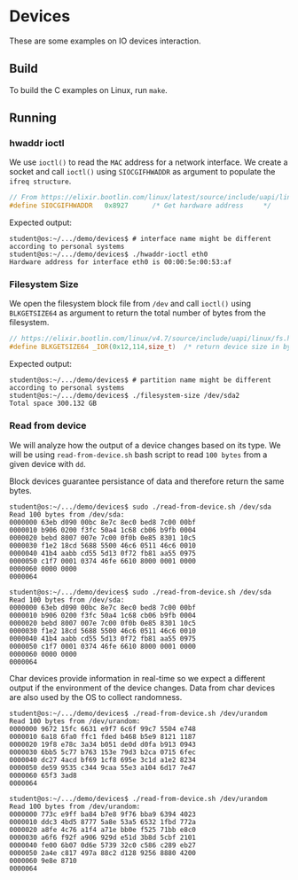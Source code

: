 # Devices

These are some examples on IO devices interaction.

## Build

To build the C examples on Linux, run `make`.

## Running

### hwaddr ioctl

We use `ioctl()` to read the `MAC` address for a network interface.
We create a socket and call `ioctl()` using `SIOCGIFHWADDR` as argument to populate the `ifreq structure`.

```c
// From https://elixir.bootlin.com/linux/latest/source/include/uapi/linux/sockios.h#L80
#define SIOCGIFHWADDR	0x8927		/* Get hardware address		*/
```

Expected output:

```console
student@os:~/.../demo/devices$ # interface name might be different according to personal systems
student@os:~/.../demo/devices$ ./hwaddr-ioctl eth0
Hardware address for interface eth0 is 00:00:5e:00:53:af
```

### Filesystem Size

We open the filesystem block file from `/dev` and call `ioctl()` using `BLKGETSIZE64` as argument to return the total number of bytes from the filesystem.

```c
// https://elixir.bootlin.com/linux/v4.7/source/include/uapi/linux/fs.h#L211
#define BLKGETSIZE64 _IOR(0x12,114,size_t)	/* return device size in bytes (u64 *arg) */
```

Expected output:

```console
student@os:~/.../demo/devices$ # partition name might be different according to personal systems
student@os:~/.../demo/devices$ ./filesystem-size /dev/sda2
Total space 300.132 GB
```

### Read from device

We will analyze how the output of a device changes based on its type.
We will be using `read-from-device.sh` bash script to read `100 bytes` from a given device with `dd`.

Block devices guarantee persistance of data and therefore return the same bytes.

```console
student@os:~/.../demo/devices$ sudo ./read-from-device.sh /dev/sda
Read 100 bytes from /dev/sda:
0000000 63eb d090 00bc 8e7c 8ec0 bed8 7c00 00bf
0000010 b906 0200 f3fc 50a4 1c68 cb06 b9fb 0004
0000020 bebd 8007 007e 7c00 0f0b 0e85 8301 10c5
0000030 f1e2 18cd 5688 5500 46c6 0511 46c6 0010
0000040 41b4 aabb cd55 5d13 0f72 fb81 aa55 0975
0000050 c1f7 0001 0374 46fe 6610 8000 0001 0000
0000060 0000 0000                              
0000064

student@os:~/.../demo/devices$ sudo ./read-from-device.sh /dev/sda
Read 100 bytes from /dev/sda:
0000000 63eb d090 00bc 8e7c 8ec0 bed8 7c00 00bf
0000010 b906 0200 f3fc 50a4 1c68 cb06 b9fb 0004
0000020 bebd 8007 007e 7c00 0f0b 0e85 8301 10c5
0000030 f1e2 18cd 5688 5500 46c6 0511 46c6 0010
0000040 41b4 aabb cd55 5d13 0f72 fb81 aa55 0975
0000050 c1f7 0001 0374 46fe 6610 8000 0001 0000
0000060 0000 0000                              
0000064
```

Char devices provide information in real-time so we expect a different output if the environment of the device changes.
Data from char devices are also used by the OS to collect randomness.

```console
student@os:~/.../demo/devices$ ./read-from-device.sh /dev/urandom 
Read 100 bytes from /dev/urandom:
0000000 9672 15fc 6631 e9f7 6c6f 99c7 5504 e748
0000010 6a18 6fa0 ffc1 fded b468 b5e9 8121 1187
0000020 19f8 e78c 3a34 b051 de0d d0fa b913 0943
0000030 6bb5 5c77 b763 153e 79d3 b2ca 0715 6fec
0000040 dc27 4acd bf69 1cf8 695e 3c1d a1e2 8234
0000050 de59 9535 c344 9caa 55e3 a104 6d17 7e47
0000060 65f3 3ad8                              
0000064

student@os:~/.../demo/devices$ ./read-from-device.sh /dev/urandom 
Read 100 bytes from /dev/urandom:
0000000 773c e9ff ba84 b7e8 9f76 bba9 6394 4023
0000010 ddc3 4bd5 8777 5a8e 53a5 6532 1fbd 772a
0000020 a8fe 4c76 a1f4 a71e bb0e f525 71bb e8c0
0000030 a6f6 f92f a906 929d e51d 3b8d 5cbf 2101
0000040 fe00 6b07 0d6e 5739 32c0 c586 c289 eb27
0000050 2a4e c817 497a 88c2 d128 9256 8880 4200
0000060 9e8e 8710                              
0000064
```
